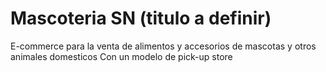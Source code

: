 # Mascoteria SN (titulo a definir)
E-commerce para la venta de alimentos y accesorios de mascotas y otros animales domesticos
Con un modelo de pick-up store